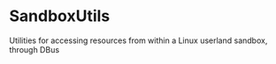 SandboxUtils
============

Utilities for accessing resources from within a Linux userland sandbox, through DBus
